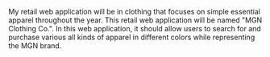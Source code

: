 My retail web application will be in clothing that focuses on simple essential apparel throughout the year. This retail web application will be named "MGN Clothing Co.". In this web application, it should allow users to search for and purchase various all kinds of apparel in different colors while representing the MGN brand.
